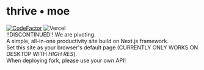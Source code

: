 # thrive • moe
[![CodeFactor](https://www.codefactor.io/repository/github/thriveshadow/thrive-moe/badge)](https://www.codefactor.io/repository/github/thriveshadow/thrive-moe)
![Vercel](https://vercelbadge.vercel.app/api/ThriveShadow/thrive-moe)\
!!DISCONTINUED!! We are pivoting.\
A simple, all-in-one productivity site build on Next.js framework.\
Set this site as your browser's default page (CURRENTLY ONLY WORKS ON DESKTOP WITH *HIGH RES*).\
When deploying fork, please use your own API!
